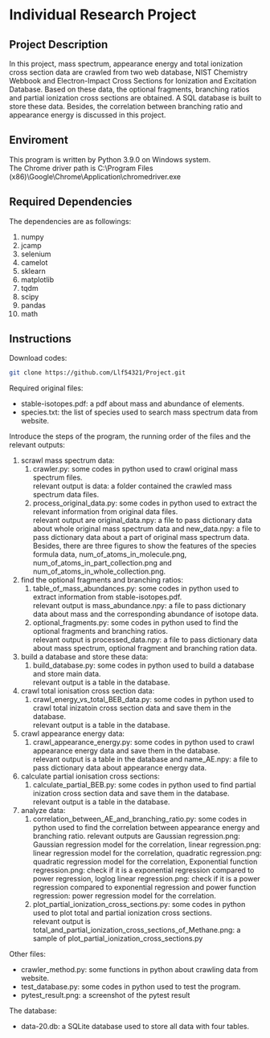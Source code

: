 # Individual Research Project

## Project Description
In this project, mass spectrum, appearance energy and total ionization cross section data are crawled from two web database, NIST Chemistry Webbook and Electron-Impact Cross Sections for Ionization and Excitation Database. Based on these data, the optional fragments, branching ratios and partial ionization cross sections are obtained. A SQL database is built to store these data. Besides, the correlation between branching ratio and appearance energy is discussed in this project.

## Enviroment
This program is written by Python 3.9.0 on Windows system.  
The Chrome driver path is C:\Program Files (x86)\Google\Chrome\Application\chromedriver.exe

## Required Dependencies
The dependencies are as followings:
1. numpy
2. jcamp
3. selenium
4. camelot
5. sklearn
6. matplotlib
7. tqdm
8. scipy
9. pandas
10. math

## Instructions
Download codes:
```Bash
git clone https://github.com/Llf54321/Project.git
```

Required original files:
* stable-isotopes.pdf: a pdf about mass and abundance of elements.
* species.txt: the list of species used to search mass spectrum data from website.

Introduce the steps of the program, the running order of the files and the relevant outputs:
1. scrawl mass spectrum data:
    1. crawler.py: some codes in python used to crawl original mass spectrum files.  
    relevant output is data: a folder contained the crawled mass spectrum data files.
    2. process_original_data.py: some codes in python used to extract the relevant information from original data files.  
    relevant output are original_data.npy: a file to pass dictionary data about whole original mass spectrum data and new_data.npy: a file to pass dictionary data about a part of original mass spectrum data. Besides, there are three figures to show the features of the species formula data, num_of_atoms_in_molecule.png, num_of_atoms_in_part_collection.png and num_of_atoms_in_whole_collection.png.  
2. find the optional fragments and branching ratios:
    1. table_of_mass_abundances.py: some codes in python used to extract information from stable-isotopes.pdf.  
    relevant output is mass_abundance.npy: a file to pass dictionary data about mass and the corresponding abundance of isotope data.  
    2. optional_fragments.py: some codes in python used to find the optional fragments and branching ratios.  
    relevant output is processed_data.npy: a file to pass dictionary data about mass spectrum, optional fragment and branching ration data.  
3. build a database and store these data:
    1. build_database.py: some codes in python used to build a database and store main data.  
    relevant output is a table in the database.  
4. crawl total ionisation cross section data:
    1. crawl_energy_vs_total_BEB_data.py: some codes in python used to crawl total inizatoin cross section data and save them in the database.  
    relevant output is a table in the database.  
5. crawl appearance energy data:
    1. crawl_appearance_energy.py: some codes in python used to crawl appearance energy data and save them in the database.  
    relevant output is a table in the database and name_AE.npy: a file to pass dictionary data about appearance energy data.  
6. calculate partial ionisation cross sections:
    1. calculate_partial_BEB.py: some codes in python used to find partial inization cross section data and save them in the database.  
    relevant output is a table in the database.  
7. analyze data:
    1. correlation_between_AE_and_branching_ratio.py: some codes in python used to find the correlation between appearance energy and branching ratio.
    relevant outputs are Gaussian regression.png: Gaussian regression model for the correlation, linear regression.png: linear regression model for the correlation, quadratic regression.png: quadratic regression model for the correlation, Exponential function regression.png: check if it is a exponential regression compared to power regression, loglog linear regression.png: check if it is a power regression compared to exponential regression and power function regression: power regression model for the correlation.  
    2. plot_partial_ionization_cross_sections.py: some codes in python used to plot total and partial ionization cross sections.  
    relevant output is total_and_partial_ionization_cross_sections_of_Methane.png: a sample of plot_partial_ionization_cross_sections.py

Other files:
* crawler_method.py: some functions in python about crawling data from website.
* test_database.py: some codes in python used to test the program.
* pytest_result.png: a screenshot of the pytest result

The database:
* data-20.db: a SQLite database used to store all data with four tables.